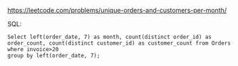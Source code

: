 https://leetcode.com/problems/unique-orders-and-customers-per-month/

SQL:

```
Select left(order_date, 7) as month, count(distinct order_id) as order_count, count(distinct customer_id) as customer_count from Orders 
where invoice>20
group by left(order_date, 7);
```
